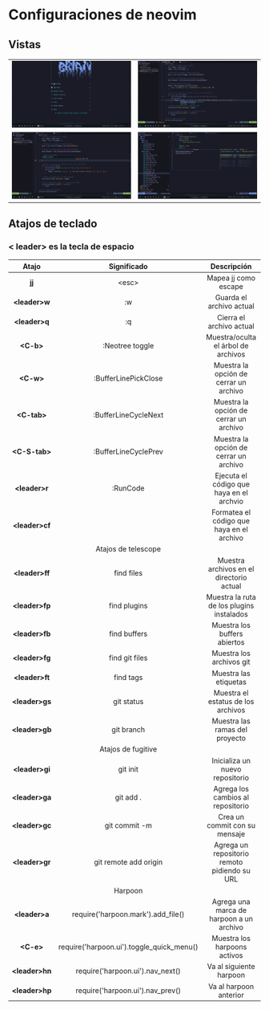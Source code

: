 # Configuraciones de neovim

## Vistas

<table>
    <tr>
        <td>
            <img src="imgs/dashboard.png" width=800>
        </td>
        <td>
            <img src="imgs/ejemplo1.png" width=800>
        </td>
    </tr>
    <tr>
        <td>
            <img src="imgs/ejemplo2.png" width=800>
        </td>
        <td>
            <img src="imgs/harpoons.png" width=800>
        </td>
    </tr>
</table>

## Atajos de teclado

### < leader> es la tecla de espacio

| **Atajo**        | **Significado**           | **Descripción**                                                  |
|:----------------:|:-------------------------:|:----------------------------------------------------------------:|
| **jj**           | \<esc\>                   | Mapea jj como escape                                             |
| **\<leader>w**   | :w                        | Guarda el archivo actual                                         |
| **\<leader>q**   | :q                        | Cierra el archivo actual                                         |
| **\<C-b\>**      | :Neotree toggle           | Muestra/oculta el árbol de archivos                              |
| **\<C-w\>**      | :BufferLinePickClose      | Muestra la opción de cerrar un archivo                           |
| **\<C-tab\>**    | :BufferLineCycleNext      | Muestra la opción de cerrar un archivo                           |
| **\<C-S-tab\>**  | :BufferLineCyclePrev      | Muestra la opción de cerrar un archivo                           |
| **\<leader>r**   | :RunCode                  | Ejecuta el código que haya en el archvio                         |
| **\<leader>cf**  |                           | Formatea el código que haya en el archivo                        |
|                  | Atajos de telescope       |                                                                  |
| **\<leader>ff**  | find files                | Muestra archivos en el directorio actual                         |
| **\<leader>fp**  | find plugins              | Muestra la ruta de los plugins instalados                        |
| **\<leader>fb**  | find buffers              | Muestra los buffers abiertos                                     |
| **\<leader>fg**  | find git files            | Muestra los archivos git                                         |
| **\<leader>ft**  | find tags                 | Muestra las etiquetas                                            |
| **\<leader>gs**  | git status                | Muestra el estatus de los archivos                               |
| **\<leader>gb**  | git branch                | Muestra las ramas del proyecto                                   |
|                  | Atajos de fugitive        |                                                                  |
| **\<leader>gi**  | git init                  | Inicializa un nuevo repositorio                                  |
| **\<leader>ga**  | git add .                 | Agrega los cambios al repositorio                                |
| **\<leader>gc**  | git commit -m             | Crea un commit con su mensaje                                    |
| **\<leader>gr**  | git remote add origin     | Agrega un repositorio remoto pidiendo su URL                     |
|                  | Harpoon                   |                                                                  |
| **\<leader>a**   | require('harpoon.mark').add_file()     | Agrega una marca de harpoon a un archivo            |
| **\<C-e>**       | require('harpoon.ui').toggle_quick_menu()     | Muestra los harpoons activos                 |
| **\<leader>hn**       | require('harpoon.ui').nav_next()     | Va al siguiente harpoon                          |
| **\<leader>hp**       | require('harpoon.ui').nav_prev()     | Va al harpoon anterior                           |
